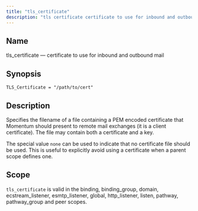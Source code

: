 ```yaml
---
title: "tls_certificate"
description: "tls certificate certificate to use for inbound and outbound mail TLS Certificate path to cert Specifies the filename of a file containing a PEM encoded certificate that Momentum should present to remote mail exchanges it is a client certificate The file may contain both a certificate and a key The..."
---
```


<a name="config.tls_certificate"></a> 
## Name

tls_certificate — certificate to use for inbound and outbound mail

## Synopsis

`TLS_Certificate = "/path/to/cert"`

<a name="idp26859648"></a> 
## Description

Specifies the filename of a file containing a PEM encoded certificate that Momentum should present to remote mail exchanges (it is a client certificate). The file may contain both a certificate and a key.

The special value `none` can be used to indicate that no certificate file should be used. This is useful to explicitly avoid using a certificate when a parent scope defines one.

<a name="idp26862736"></a> 
## Scope

`tls_certificate` is valid in the binding, binding_group, domain, ecstream_listener, esmtp_listener, global, http_listener, listen, pathway, pathway_group and peer scopes.